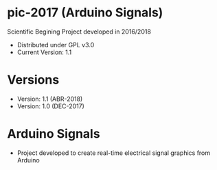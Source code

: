 # pic-2017 (Arduino Signals)
Scientific Begining Project developed in 2016/2018

* Distributed under GPL v3.0
* Current Version: 1.1

# Versions
* Version: 1.1 (ABR-2018)
* Version: 1.0 (DEC-2017)

# Arduino Signals
* Project developed to create real-time electrical signal graphics from Arduino
